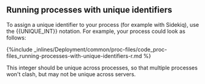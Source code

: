 <!-- post: -->


## Running processes with unique identifiers

To assign a unique identifier to your process (for example with Sidekiq), use the 
&#123;&#123;UNIQUE_INT&#125;&#125;
 notation. For example, your process could look as follows:



{%include _inlines/Deployment/common/proc-files/code_proc-files_running-processes-with-unique-identifiers-r.md %}




This integer should be unique across processes, so that multiple processes won't clash, but may not be unique across servers.

